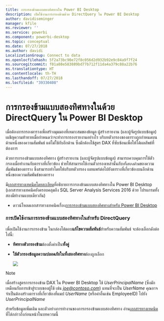 ```yaml
---
title: การกรองข้ามแบบสองทิศทางใน Power BI Desktop
description: เปิดใช้งานการกรองข้ามด้วย DirectQuery ใน Power BI Desktop
author: davidiseminger
manager: kfile
ms.reviewer: ''
ms.service: powerbi
ms.component: powerbi-desktop
ms.topic: conceptual
ms.date: 07/27/2018
ms.author: davidi
LocalizationGroup: Connect to data
ms.openlocfilehash: 5f2a73bc90e72f8c056d2d932b92e9c84a9f7f24
ms.sourcegitcommit: f01a88e583889bd77b712f11da4a379c88a22b76
ms.translationtype: HT
ms.contentlocale: th-TH
ms.lasthandoff: 07/27/2018
ms.locfileid: "39330408"
---
```

# <a name="bidirectional-cross-filtering-using-directquery-in-power-bi-desktop"></a>การกรองข้ามแบบสองทิศทางในด้วย DirectQuery ใน Power BI Desktop

เมื่อต้องการกรองตารางเพื่อสร้างมุมมองที่เหมาะสมของข้อมูล ผู้สร้างรายงาน (และผู้จัดรูปแบบข้อมูล) เผชิญความท้าทายเมื่อกำหนดว่าจะทำการกรองรายงานอย่างไร บริบทตัวกรองของตารางถูกกำหนดบนด้านหนึ่งของความสัมพันธ์ แต่ไม่ใช้กับอีกด้าน ซึ่งมักต้องใช้สูตร DAX ที่ซับซ้อนเพื่อให้ได้ผลลัพธ์ที่ต้องการ

ด้วยการกรองข้ามแบบสองทิศทาง ผู้สร้างรายงาน (และผู้จัดรูปแบบข้อมูล) สามารถควบคุมการใช้ตัวกรองเมื่อทำงานกับตารางที่เกี่ยวข้อง ช่วยให้สามารถใช้งานตัวกรองเหล่านั้นกับ*ทั้งสองด้าน*ของความสัมพันธ์ของตาราง ซึ่งสามารถทำโดยให้บริบทตัวกรอง เผยแพร่ต่อไปยังตารางที่เกี่ยวข้องบนอีกด้านหนึ่งของความสัมพันธ์ของตาราง

มี[เอกสารทางเทคนิคโดยละเอียด](http://download.microsoft.com/download/2/7/8/2782DF95-3E0D-40CD-BFC8-749A2882E109/Bidirectional%20cross-filtering%20in%20Analysis%20Services%202016%20and%20Power%20BI.docx)ที่อธิบายการกรองข้ามแบบสองทิศทางใน Power BI Desktop (เอกสารทางเทคนิคยังครอบคลุมถึง SQL Server Analysis Services 2016 ด้วย โปรแกรมทั้งสองมีทำงานแบบเดียวกัน)

* ดาวน์โหลดเอกสารทางเทคนิคเรื่อง[การกรองข้ามแบบสองทิศทางสำหรับ Power BI Desktop](http://download.microsoft.com/download/2/7/8/2782DF95-3E0D-40CD-BFC8-749A2882E109/Bidirectional%20cross-filtering%20in%20Analysis%20Services%202016%20and%20Power%20BI.docx)

### <a name="enabling-bidirectional-cross-filtering-for-directquery"></a>การเปิดใช้งานการกรองข้ามแบบสองทิศทางในสำหรับ DirectQuery

เพื่อเปิดใช้งานการกรองข้าม ในกล่องโต้ตอบ**แก้ไขความสัมพันธ์**สำหรับความสัมพันธ์ จะต้องเลือกดังต่อไปนี้:

* **ทิศทางตัวกรองข้าม**ต้องตั้งค่าเป็น**ทั้งคู่**
* **ใช้ตัวกรองข้อมูลความปลอดภัยในทั้งสองทิศทาง**ต้องถูกเลือก

  ![](media/desktop-bidirectional-filtering/bidirectional-filtering_2.png)

> [!NOTE]
> เมื่อสร้างสูตรการกรองข้าม DAX ใน Power BI Desktop ใช้ *UserPrincipalName* (ซึ่งมักเหมือนกับการเข้าสู่ระบบของผู้ใช้ เช่น <em>joe@contoso.com</em>) แทนที่จะเป็น *UserName* คุณอาจจำเป็นต้องสร้างตารางที่เกี่ยวข้องที่แมป *UserName* (หรือค่าอื่นเช่น EmployeeID) ไปยัง *UserPrincipalName*

สำหรับข้อมูลเพิ่มเติม และตัวอย่างการทำงานของการกรองข้ามแบบสองทิศทาง อ่าน[เอกสารทางเทคนิค](http://download.microsoft.com/download/2/7/8/2782DF95-3E0D-40CD-BFC8-749A2882E109/Bidirectional%20cross-filtering%20in%20Analysis%20Services%202016%20and%20Power%20BI.docx)ที่ได้กล่าวถึงก่อนหน้าในบทความนี้

